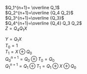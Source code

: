 

$Q_1^{n+1}= \overline Q_1$  
$Q_2^{n+1}=\overline {Q_4 Q_2}$  
$Q_3^{n+1}=\overline {Q_3}$  
$Q_4^{n+1}=\overline {Q_4} Q_3 Q_2$  
$Z=Q_4Q_1X$  

$Y=Q_1X$  
$T_0=1$  
$T_1=X \oplus Q_0$  
$Q_0^{n+1}=Q_0 \oplus T_0 = Q_0$  
$Q_1^{n+1}=Q_1 \oplus T_1= Q_1 \oplus X \oplus Q_0$  

